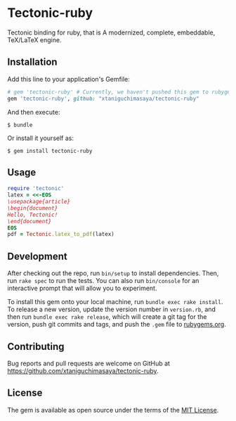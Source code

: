 # Tectonic-ruby

Tectonic binding for ruby, that is A modernized, complete, embeddable, TeX/LaTeX engine. 

## Installation

Add this line to your application's Gemfile:

```ruby
# gem 'tectonic-ruby' # Currently, we haven't pushed this gem to rubygems yet.
gem 'tectonic-ruby', github: "xtaniguchimasaya/tectonic-ruby"
```

And then execute:

    $ bundle

Or install it yourself as:

    $ gem install tectonic-ruby

## Usage

```ruby
require 'tectonic'
latex = <<-EOS
\usepackage{article}
\begin{document}
Hello, Tectonic!
\end{document}
EOS
pdf = Tectonic.latex_to_pdf(latex)

```

## Development

After checking out the repo, run `bin/setup` to install dependencies. Then, run `rake spec` to run the tests. You can also run `bin/console` for an interactive prompt that will allow you to experiment.

To install this gem onto your local machine, run `bundle exec rake install`. To release a new version, update the version number in `version.rb`, and then run `bundle exec rake release`, which will create a git tag for the version, push git commits and tags, and push the `.gem` file to [rubygems.org](https://rubygems.org).

## Contributing

Bug reports and pull requests are welcome on GitHub at https://github.com/xtaniguchimasaya/tectonic-ruby.

## License

The gem is available as open source under the terms of the [MIT License](https://opensource.org/licenses/MIT).
